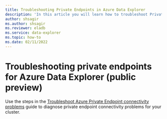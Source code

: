 ```yaml
---
title: Troubleshooting Private Endpoints in Azure Data Explorer
description: 'In this article you will learn how to troubleshoot Private Endpoints in Azure Data Explorer.'
author: shsagir
ms.author: shsagir
ms.reviewer: eladb
ms.service: data-explorer
ms.topic: how-to
ms.date: 02/11/2022
---
```


# Troubleshooting private endpoints for Azure Data Explorer (public preview)

Use the steps in the [Troubleshoot Azure Private Endpoint connectivity problems](/azure/private-link/troubleshoot-private-endpoint-connectivity) guide to diagnose private endpoint connectivity problems for your cluster.
